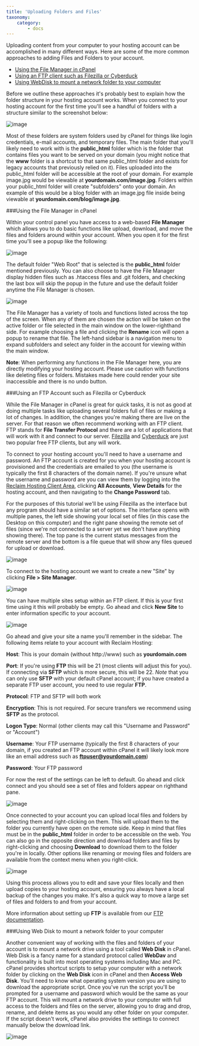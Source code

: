 ```yaml
---
title: 'Uploading Folders and Files'
taxonomy:
    category:
        - docs
---
```


Uploading content from your computer to your hosting account can be accomplished in many different ways. Here are some of the more common approaches to adding Files and Folders to your account.

* [Using the File Manager in cPanel](#filemanager)
* [Using an FTP client such as Filezilla or Cyberduck](#ftp)
* [Using WebDisk to mount a network folder to your computer](#webdisk)

Before we outline these approaches it's probably best to explain how the folder structure in your hosting account works. When you connect to your hosting account for the first time you'll see a handful of folders with a structure similar to the screenshot below:

![image](http://i.imgur.com/WnSdhqu.png)

Most of these folders are system folders used by cPanel for things like login credentials, e-mail accounts, and temporary files. The main folder that you'll likely need to work with is the **public_html** folder which is the folder that contains files you want to be served on your domain (you might notice that the **www** folder is a shortcut to that same public\_html folder and exists for legacy accounts that previously relied on it). Files uploaded into the public\_html folder will be accessible at the root of your domain. For example image.jpg would be viewable at **yourdomain.com/image.jpg**. Folders within your public_html folder will create "subfolders" onto your domain. An example of this would be a blog folder with an image.jpg file inside being viewable at **yourdomain.com/blog/image.jpg**.

###<a name="filemanager"></a>Using the File Manager in cPanel

Within your control panel you have access to a web-based **File Manager** which allows you to do basic functions like upload, download, and move the files and folders around within your account. When you open it for the first time you'll see a popup like the following:

![image](http://i.imgur.com/IWyD95V.png)

The default folder "Web Root" that is selected is the **public_html** folder mentioned previously. You can also choose to have the File Manager display hidden files such as .htaccess files and .git folders, and checking the last box will skip the popup in the future and use the default folder anytime the File Manager is chosen.

![image](http://i.imgur.com/FrTxd0v.png)

The File Manager has a variety of tools and functions listed across the top of the screen. When any of them are chosen the action will be taken on the active folder or file selected in the main window on the lower-righthand side. For example choosing a file and clicking the **Rename** icon will open a popup to rename that file. The left-hand sidebar is a navigation menu to expand subfolders and select any folder in the account for viewing within the main window.

**Note**: When performing any functions in the File Manager here, you are directly modifying your hosting account. Please use caution with functions like deleting files or folders. Mistakes made here could render your site inaccessible and there is no undo button.

###<a name="ftp"></a>Using an FTP Account such as Filezilla or Cyberduck

While the File Manager in cPanel is great for quick tasks, it is not as good at doing multiple tasks like uploading several folders full of files or making a lot of changes. In addition, the changes you're making there are live on the server. For that reason we often recommend working with an FTP client. FTP stands for **File Transfer Protocol** and there are a lot of applications that will work with it and connect to our server. [Filezilla](https://filezilla-project.org/) and [Cyberduck](https://cyberduck.io/?l=en) are just two popular free FTP clients, but any will work.

To connect to your hosting account you'll need to have a username and password. An FTP account is created for you when your hosting account is provisioned and the credentials are emailed to you (the username is typically the first 8 characters of the domain name). If you're unsure what the username and password are you can view them by logging into the [Reclaim Hosting Client Area](https://portal.reclaimhosting.com/clientarea.php), clicking **All Accounts**, **View Details** for the hosting account, and then navigating to the **Change Password** tab.

For the purposes of this tutorial we'll be using Filezilla as the interface but any program should have a similar set of options. The interface opens with multiple panes, the left side showing your local set of files (in this case the Desktop on this computer) and the right pane showing the remote set of files (since we're not connected to a server yet we don't have anything showing there). The top pane is the current status messages from the remote server and the bottom is a file queue that will show any files queued for upload or download.

![image](http://i.imgur.com/fdzBcfq.png)

To connect to the hosting account we want to create a new "Site" by clicking **File > Site Manager**.

![image](http://i.imgur.com/aNyJ6tP.png)

You can have multiple sites setup within an FTP client. If this is your first time using it this will probably be empty. Go ahead and click **New Site** to enter information specific to your account.

![image](http://i.imgur.com/i2TiNCl.png) 

Go ahead and give your site a name you'll remember in the sidebar. The following items relate to your account with Reclaim Hosting:

**Host**: This is your domain (without http://www) such as **yourdomain.com**

**Port**: If you're using **FTP** this will be 21 (most clients will adjust this for you). If connecting via **SFTP** which is more secure, this will be 22. *Note* that you can only use **SFTP** with your default cPanel account; if you have created a separate FTP user account, you need to use regular **FTP**.

**Protocol**: FTP and SFTP will both work

**Encryption**: This is not required. For secure transfers we recommend using **SFTP** as the protocol.

**Logon Type**: Normal (other clients may call this "Username and Password" or "Account")

**Username**: Your FTP username (typically the first 8 characters of your domain, if you created an FTP account within cPanel it will likely look more like an email address such as **ftpuser@yourdomain.com**)

**Password**: Your FTP password

For now the rest of the settings can be left to default. Go ahead and click connect and you should see a set of files and folders appear on righthand pane.

![image](http://i.imgur.com/xXBZAhY.png)

Once connected to your account you can upload local files and folders by selecting them and right-clicking on them. This will upload them to the folder you currently have open on the remote side. Keep in mind that files must be in the **public_html** folder in order to be accessible on the web. You can also go in the opposite direction and download folders and files by right-clicking and choosing **Download** to download them to the folder you're in locally. Other options like renaming or moving files and folders are available from the context menu when you right-click.

![image](http://i.imgur.com/bAGOisI.png)

Using this process allows you to edit and save your files locally and then upload copies to your hosting account, ensuring you always have a local backup of the changes you make. It's also a quick way to move a large set of files and folders to and from your account.

More information about setting up **FTP** is available from our [FTP documentation](http://docs.reclaimhosting.com/miscellaneous/ftp-file-transfer-protocol).

###<a name="webdisk"></a>Using Web Disk to mount a network folder to your computer

Another convenient way of working with the files and folders of your account is to mount a network drive using a tool called **Web Disk** in cPanel. Web Disk is a fancy name for a standard protocol called **WebDav** and functionality is built into most operating systems including Mac and PC. cPanel provides shortcut scripts to setup your computer with a network folder by clicking on the **Web Disk** icon in cPanel and then **Access Web Disk**. You'll need to know what operating system version you are using to download the appropriate script. Once you've run the script you'll be prompted for a username and password which would be the same as your FTP account. This will mount a network drive to your computer with full access to the folders and files on the server, allowing you to drag and drop, rename, and delete items as you would any other folder on your computer. If the script doesn't work, cPanel also provides the settings to connect manually below the download link.

![image](http://i.imgur.com/jyw0bVH.png)
